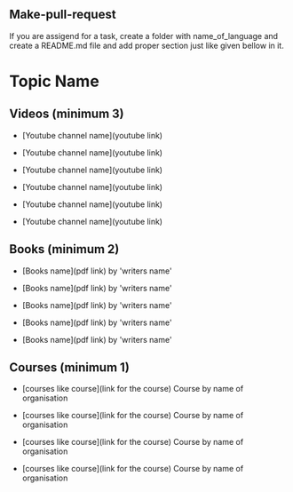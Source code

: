 ## Make-pull-request
If you are assigend for a task, create a folder with name_of_language and create a README.md file and add proper section just like given bellow in it.

# Topic Name

## Videos (minimum 3)

- [Youtube channel name](youtube link)

- [Youtube channel name](youtube link)

- [Youtube channel name](youtube link)

- [Youtube channel name](youtube link)

- [Youtube channel name](youtube link)

- [Youtube channel name](youtube link)

## Books (minimum 2)

- [Books name](pdf link) by 'writers name'

- [Books name](pdf link) by 'writers name'

- [Books name](pdf link) by 'writers name'

- [Books name](pdf link) by 'writers name'

- [Books name](pdf link) by 'writers name'

## Courses (minimum 1)

- [courses like course](link for the course) Course by name of organisation 

- [courses like course](link for the course) Course by name of organisation 

- [courses like course](link for the course) Course by name of organisation 

- [courses like course](link for the course) Course by name of organisation 
